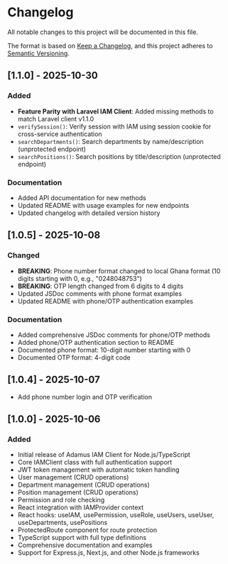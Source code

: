 # Changelog

All notable changes to this project will be documented in this file.

The format is based on [Keep a Changelog](https://keepachangelog.com/en/1.0.0/),
and this project adheres to [Semantic Versioning](https://semver.org/spec/v2.0.0.html).

## [1.1.0] - 2025-10-30

### Added
- **Feature Parity with Laravel IAM Client**: Added missing methods to match Laravel client v1.1.0
- `verifySession()`: Verify session with IAM using session cookie for cross-service authentication
- `searchDepartments()`: Search departments by name/description (unprotected endpoint)
- `searchPositions()`: Search positions by title/description (unprotected endpoint)

### Documentation
- Added API documentation for new methods
- Updated README with usage examples for new endpoints
- Updated changelog with detailed version history

## [1.0.5] - 2025-10-08

### Changed
- **BREAKING**: Phone number format changed to local Ghana format (10 digits starting with 0, e.g., "0248048753")
- **BREAKING**: OTP length changed from 6 digits to 4 digits
- Updated JSDoc comments with phone format examples
- Updated README with phone/OTP authentication examples

### Documentation
- Added comprehensive JSDoc comments for phone/OTP methods
- Added phone/OTP authentication section to README
- Documented phone format: 10-digit number starting with 0
- Documented OTP format: 4-digit code

## [1.0.4] - 2025-10-07
- Add phone number login and OTP verification

## [1.0.0] - 2025-10-06

### Added
- Initial release of Adamus IAM Client for Node.js/TypeScript
- Core IAMClient class with full authentication support
- JWT token management with automatic token handling
- User management (CRUD operations)
- Department management (CRUD operations)
- Position management (CRUD operations)
- Permission and role checking
- React integration with IAMProvider context
- React hooks: useIAM, usePermission, useRole, useUsers, useUser, useDepartments, usePositions
- ProtectedRoute component for route protection
- TypeScript support with full type definitions
- Comprehensive documentation and examples
- Support for Express.js, Next.js, and other Node.js frameworks
